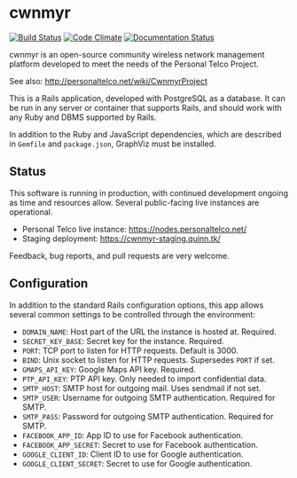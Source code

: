 cwnmyr
======

[![Build Status](https://ci.quinn.tk/job/cwnmyr/badge/icon)](https://ci.quinn.tk/job/cwnmyr/)
[![Code Climate](https://codeclimate.com/github/keeganquinn/cwnmyr/badges/gpa.svg)](https://codeclimate.com/github/keeganquinn/cwnmyr)
[![Documentation Status](http://inch-ci.org/github/keeganquinn/cwnmyr.svg?branch=master)](http://inch-ci.org/github/keeganquinn/cwnmyr)

cwnmyr is an open-source community wireless network management platform
developed to meet the needs of the Personal Telco Project.

See also: http://personaltelco.net/wiki/CwnmyrProject

This is a Rails application, developed with PostgreSQL as a database. It can
be run in any server or container that supports Rails, and should work with
any Ruby and DBMS supported by Rails.

In addition to the Ruby and JavaScript dependencies, which are described in
`Gemfile` and `package.json`, GraphViz must be installed.


Status
------

This software is running in production, with continued development ongoing as
time and resources allow. Several public-facing live instances are operational.

 * Personal Telco live instance: https://nodes.personaltelco.net/
 * Staging deployment: https://cwnmyr-staging.quinn.tk/

Feedback, bug reports, and pull requests are very welcome.


Configuration
-------------

In addition to the standard Rails configuration options, this app allows
several common settings to be controlled through the environment:

 * `DOMAIN_NAME`: Host part of the URL the instance is hosted at. Required.
 * `SECRET_KEY_BASE`: Secret key for the instance. Required.
 * `PORT`: TCP port to listen for HTTP requests. Default is 3000.
 * `BIND`: Unix socket to listen for HTTP requests. Supersedes `PORT` if set.
 * `GMAPS_API_KEY`: Google Maps API key. Required.
 * `PTP_API_KEY`: PTP API key. Only needed to import confidential data.
 * `SMTP_HOST`: SMTP host for outgoing mail. Uses sendmail if not set.
 * `SMTP_USER`: Username for outgoing SMTP authentication. Required for SMTP.
 * `SMTP_PASS`: Password for outgoing SMTP authentication. Required for SMTP.
 * `FACEBOOK_APP_ID`: App ID to use for Facebook authentication.
 * `FACEBOOK_APP_SECRET`: Secret to use for Facebook authentication.
 * `GOOGLE_CLIENT_ID`: Client ID to use for Google authentication.
 * `GOOGLE_CLIENT_SECRET`: Secret to use for Google authentication.
